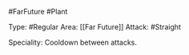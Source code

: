 #FarFuture #Plant 

Type: #Regular 
Area: [[Far Future]]
Attack: #Straight

Speciality: Cooldown between attacks.